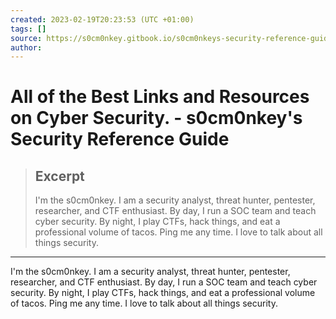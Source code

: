 ```yaml
---
created: 2023-02-19T20:23:53 (UTC +01:00)
tags: []
source: https://s0cm0nkey.gitbook.io/s0cm0nkeys-security-reference-guide/
author: 
---
```


# All of the Best Links and Resources on Cyber Security. - s0cm0nkey's Security Reference Guide

> ## Excerpt
> I'm the s0cm0nkey. I am a security analyst, threat hunter, pentester, researcher, and CTF enthusiast. By day, I run a SOC team and teach cyber security. By night, I play CTFs, hack things, and eat a professional volume of tacos. Ping me any time. I love to talk about all things security.

---
I'm the s0cm0nkey. I am a security analyst, threat hunter, pentester, researcher, and CTF enthusiast. By day, I run a SOC team and teach cyber security. By night, I play CTFs, hack things, and eat a professional volume of tacos. Ping me any time. I love to talk about all things security.
